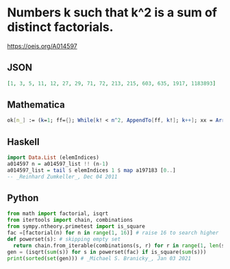 # Numbers k such that k^2 is a sum of distinct factorials\.
https://oeis.org/A014597
## JSON
```JSON
[1, 3, 5, 11, 12, 27, 29, 71, 72, 213, 215, 603, 635, 1917, 1183893]
```
## Mathematica
```Mathematica
ok[n_] := (k=1; ff={}; While[k! < n^2, AppendTo[ff, k!]; k++]; xx = Array[x, Length[ff]]; Reduce[And @@ (0 <= # <= 1 & /@ xx) && n^2 == xx.ff, xx, Integers] =!= False); ok[1] = True; Reap[Do[If[ok[n], Print[n]; Sow[n]], {n, 1, 2*10^6}]][[2, 1]] (* _Jean-François Alcover_, Jul 16 2012 *)
```
## Haskell
```Haskell
import Data.List (elemIndices)
a014597 n = a014597_list !! (n-1)
a014597_list = tail $ elemIndices 1 $ map a197183 [0..]
-- _Reinhard Zumkeller_, Dec 04 2011
```
## Python
```Python
from math import factorial, isqrt
from itertools import chain, combinations
from sympy.ntheory.primetest import is_square
fac =[factorial(n) for n in range(1, 16)] # raise 16 to search higher
def powerset(s): # skipping empty set
  return chain.from_iterable(combinations(s, r) for r in range(1, len(s)+1))
gen = (isqrt(sum(s)) for s in powerset(fac) if is_square(sum(s)))
print(sorted(set(gen))) # _Michael S. Branicky_, Jan 03 2021
```
